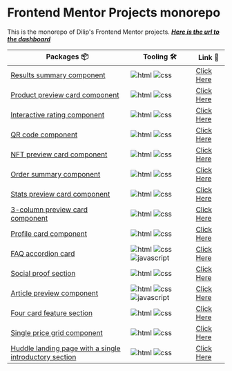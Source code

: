 # Frontend Mentor Projects monorepo

This is the monorepo of Dilip's Frontend Mentor projects. **_[Here is the url to the dashboard](https://curiousdilip.github.io/frontend-mentor)_**

| Packages 📦                                                                                                       | Tooling 🛠️                   | Link 🔗                                                                                                                      |
| ----------------------------------------------------------------------------------------------------------------- | ---------------------------- | ---------------------------------------------------------------------------------------------------------------------------- |
| [Results summary component](./results-summary-component/)                                                         | ![html] ![css]               | [Click Here](https://curiousdilip.github.io/frontend-mentor/results-summary-component/index.html)                            |
| [Product preview card component](./product-preview-card-component/)                                               | ![html] ![css]               | [Click Here](https://curiousdilip.github.io/frontend-mentor/product-preview-card-component/index.html)                       |
| [Interactive rating component](./interactive-rating-component/)                                                   | ![html] ![css]               | [Click Here](https://curiousdilip.github.io/frontend-mentor/interactive-rating-component/index.html)                         |
| [QR code component](./qr-code-component-main/)                                                                    | ![html] ![css]               | [Click Here](https://curiousdilip.github.io/frontend-mentor/qr-code-component-main/index.html)                               |
| [NFT preview card component](./nft-preview-card-component/)                                                       | ![html] ![css]               | [Click Here](https://curiousdilip.github.io/frontend-mentor/nft-preview-card-component/index.html)                           |
| [Order summary component](./order-summary-component/)                                                             | ![html] ![css]               | [Click Here](https://curiousdilip.github.io/frontend-mentor/order-summary-component/index.html)                              |
| [Stats preview card component](./stats-preview-card-component/)                                                   | ![html] ![css]               | [Click Here](https://curiousdilip.github.io/frontend-mentor/stats-preview-card-component/index.html)                         |
| [3-column preview card component](./3-column-preview-card-component/)                                             | ![html] ![css]               | [Click Here](https://curiousdilip.github.io/frontend-mentor/3-column-preview-card-component/index.html)                      |
| [Profile card component](./profile-card-component/)                                                               | ![html] ![css]               | [Click Here](https://curiousdilip.github.io/frontend-mentor/profile-card-component/index.html)                               |
| [FAQ accordion card](./faq-accordion-card/)                                                                       | ![html] ![css] ![javascript] | [Click Here](https://curiousdilip.github.io/frontend-mentor/faq-accordion-card/index.html)                                   |
| [Social proof section](./social-proof-section/)                                                                   | ![html] ![css]               | [Click Here](https://curiousdilip.github.io/frontend-mentor/social-proof-section/index.html)                                 |
| [Article preview component](./article-preview-component/)                                                         | ![html] ![css] ![javascript] | [Click Here](https://curiousdilip.github.io/frontend-mentor/article-preview-component/index.html)                            |
| [Four card feature section](./four-card-feature-section/)                                                         | ![html] ![css]               | [Click Here](https://curiousdilip.github.io/frontend-mentor/article-preview-component/index.html)                            |
| [Single price grid component](./single-price-grid-component/)                                                     | ![html] ![css]               | [Click Here](https://curiousdilip.github.io/frontend-mentor/single-price-grid-component/index.html)                          |
| [Huddle landing page with a single introductory section](./huddle-landing-page-with-single-introductory-section/) | ![html] ![css]               | [Click Here](https://curiousdilip.github.io/frontend-mentor/huddle-landing-page-with-single-introductory-section/index.html) |

[javascript]: https://img.shields.io/badge/-JavaScript-282c34?logo=JavaScript&logocolor=F7DF1E&style=classic
[css]: https://img.shields.io/badge/-CSS3-282c34?logo=CSS3&logocolor=1572B6&style=classic
[html]: https://img.shields.io/badge/-HTML5-282c34?logo=HTML5&logocolor=E34F26&style=classic
